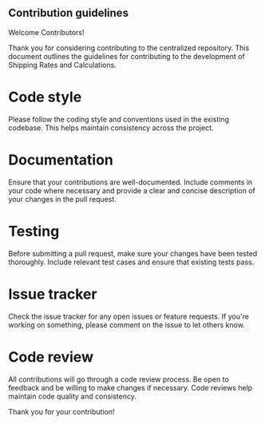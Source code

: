 ## Contribution guidelines

Welcome Contributors!

Thank you for considering contributing to the centralized repository. This document outlines the guidelines for contributing to the development of Shipping Rates and Calculations.

# Code style
Please follow the coding style and conventions used in the existing codebase. This helps maintain consistency across the project.

# Documentation
Ensure that your contributions are well-documented. Include comments in your code where necessary and provide a clear and concise description of your changes in the pull request.

# Testing
Before submitting a pull request, make sure your changes have been tested thoroughly. Include relevant test cases and ensure that existing tests pass.

# Issue tracker
Check the issue tracker for any open issues or feature requests. If you're working on something, please comment on the issue to let others know.

# Code review
All contributions will go through a code review process. Be open to feedback and be willing to make changes if necessary. Code reviews help maintain code quality and consistency.

Thank you for your contribution!
